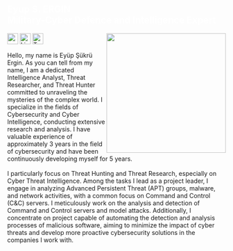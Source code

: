 <h2 class="red-text" style="color: white;">Eyup S. ERGIN<br>Military-Cyber Defence and Intelligence Expert</h2> 
<p align="left"> <a href="https://eyupergin.com.tr/"><img target="_blank" src="https://avatars.githubusercontent.com/u/74828443?v=4" align="right" height="275" /></a> 
<a target="_blank" href="https:///eyupergin.com.tr/" ><img target="_blank" height="25" src="https://img.shields.io/badge/Website%20&%20Blog-%230077B5.svg?&style=for-the-badge&color=gray"></a>
<a target="_blank" href="https://www.linkedin.com/in/eyupergin/" ><img target="_blank" height="25" src="https://img.shields.io/badge/LinkedIn-%230077B5.svg?&style=for-the-badge&color=gray&logo=linkedin " alt="Linkedin : Eyup S. Ergin"></a>
<a target="_blank" href="https://twitter.com/ErginDev" ><img target="_blank" height="25" src="https://img.shields.io/badge/Twitter-%230077B5.svg?&style=for-the-badge&color=gray&logo=twitter" alt="Twitter : @ErginDev"></a>
<p>
  
Hello, my name is Eyüp Şükrü Ergin. As you can tell from my name, I am a dedicated Intelligence Analyst, Threat Researcher, and Threat Hunter committed to unraveling the mysteries of the complex world. I specialize in the fields of Cybersecurity and Cyber Intelligence, conducting extensive research and analysis. I have valuable experience of approximately 3 years in the field of cybersecurity and have been continuously developing myself for 5 years.
<br><br>
I particularly focus on Threat Hunting and Threat Research, especially on Cyber ​​Threat Intelligence. Among the tasks I lead as a project leader, I engage in analyzing Advanced Persistent Threat (APT) groups, malware, and network activities, with a common focus on Command and Control (C&C) servers. I meticulously work on the analysis and detection of Command and Control servers and model attacks. Additionally, I concentrate on project capable of automating the detection and analysis processes of malicious software, aiming to minimize the impact of cyber threats and develop more proactive cybersecurity solutions in the companies I work with.

  


  
  
  
  
  
  
  
  
  
  
  
  
  
  

    

